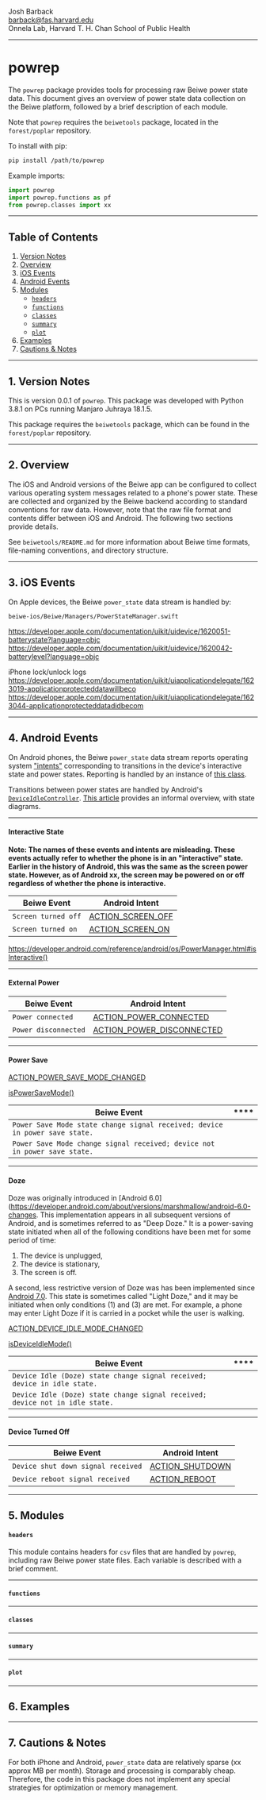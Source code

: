 Josh Barback  
barback@fas.harvard.edu  
Onnela Lab, Harvard T. H. Chan School of Public Health

___
powrep
===

The `powrep` package provides tools for processing raw Beiwe power state data.  This document gives an overview of power state data collection on the Beiwe platform, followed by a brief description of each module.

Note that `powrep` requires the `beiwetools` package, located in the `forest/poplar` repository.  

To install with pip:

```bash
pip install /path/to/powrep
```

Example imports:

```python
import powrep
import powrep.functions as pf
from powrep.classes import xx
```

___
## Table of Contents
1.  [Version Notes](#version)  
2.  [Overview](#overview)  
3.  [iOS Events](#ios)      
4.  [Android Events](#android)  
5.  [Modules](#modules)
    * [`headers`](#headers)      
	* [`functions`](#functions)  
	* [`classes`](#classes)  
	* [`summary`](#summary)  
	* [`plot`](#plot)  	
6.  [Examples](#examples)  
7.  [Cautions & Notes](#cautions)  


___
## 1. Version Notes <a name="version"/>  

This is version 0.0.1 of `powrep`.  This package was developed with Python 3.8.1 on PCs running Manjaro Juhraya 18.1.5.

This package requires the `beiwetools` package, which can be found in the `forest/poplar` repository.

___
## 2. Overview <a name="version"/>

The iOS and Android versions of the Beiwe app can be configured to collect various operating system messages related to a phone's power state.  These are collected and organized by the Beiwe backend according to standard conventions for raw data.  However, note that the raw file format and contents differ between iOS and Android.  The following two sections provide details.

See `beiwetools/README.md` for more information about Beiwe time formats, file-naming conventions, and directory structure.

___
## 3. iOS Events <a name="ios"/>


On Apple devices, the Beiwe `power_state` data stream is handled by:

`beiwe-ios/Beiwe/Managers/PowerStateManager.swift`




https://developer.apple.com/documentation/uikit/uidevice/1620051-batterystate?language=objc
https://developer.apple.com/documentation/uikit/uidevice/1620042-batterylevel?language=objc

iPhone lock/unlock logs 
https://developer.apple.com/documentation/uikit/uiapplicationdelegate/1623019-applicationprotecteddatawillbeco
https://developer.apple.com/documentation/uikit/uiapplicationdelegate/1623044-applicationprotecteddatadidbecom

___
## 4. Android Events <a name="android"/>

On Android phones, the Beiwe `power_state` data stream reports operating system ["intents"](https://developer.android.com/reference/android/content/Intent) corresponding to transitions in the device's interactive state and power states.  Reporting is handled by an instance of [this class](`beiwe-android/app/src/main/java/org/beiwe/app/listeners/PowerStateListener.java`).  

Transitions between power states are handled by Android's [`DeviceIdleController`](https://github.com/aosp-mirror/platform_frameworks_base/blob/nougat-release/services/core/java/com/android/server/DeviceIdleController.java).
[This article](https://medium.com/@tsungi/android-doze-tweaks-83dadb5b4a9a) provides an informal overview, with state diagrams.
___
#### Interactive State

**Note:  The names of these events and intents are misleading.  These events actually refer to whether the phone is in an "interactive" state.  Earlier in the history of Android, this was the same as the screen power state.  However, as of Android xx, the screen may be powered on or off regardless of whether the phone is interactive.**


| **Beiwe Event** | **Android Intent**|
|-----------|-----------|
|`Screen turned off` | [ACTION\_SCREEN\_OFF](https://developer.android.com/reference/android/content/Intent.html#ACTION\_SCREEN\_OFF)|
|`Screen turned on` | [ACTION\_SCREEN\_ON](https://developer.android.com/reference/android/content/Intent.html#ACTION\_SCREEN\_ON)|

https://developer.android.com/reference/android/os/PowerManager.html#isInteractive()



___
#### External Power

| **Beiwe Event** | **Android Intent**|
|-----------|-----------|
|`Power connected` | [ACTION\_POWER\_CONNECTED]()|
|`Power disconnected` | [ACTION\_POWER\_DISCONNECTED]()|

___
#### Power Save

[ACTION\_POWER\_SAVE\_MODE\_CHANGED]()

[isPowerSaveMode()]()



| **Beiwe Event** | ****|
|-----------|-----------|
|`Power Save Mode state change signal received; device in power save state.`||
|`Power Save Mode change signal received; device not in power save state.`||


___
#### Doze

Doze was originally introduced in [Android 6.0](https://developer.android.com/about/versions/marshmallow/android-6.0-changes.  This implementation appears in all subsequent versions of Android, and is sometimes referred to as "Deep Doze."  It is a power-saving state initiated when all of the following conditions have been met for some period of time:

1. The device is unplugged,
2. The device is stationary,
3. The screen is off.

A second, less restrictive version of Doze was has been implemented since [Android 7.0](https://developer.android.com/about/versions/nougat/android-7.0-changes).  This state is sometimes called "Light Doze," and it may be initiated when only conditions (1) and (3) are met.  For example, a phone may enter Light Doze if it is carried in a pocket while the user is walking.


[ACTION\_DEVICE\_IDLE\_MODE\_CHANGED]()

[isDeviceIdleMode()]()

| **Beiwe Event** | ****|
|-----------|-----------|
|`Device Idle (Doze) state change signal received; device in idle state.`||
|`Device Idle (Doze) state change signal received; device not in idle state.`||




___
#### Device Turned Off

| **Beiwe Event** | **Android Intent**|
|-----------|-----------|
|`Device shut down signal received`| [ACTION\_SHUTDOWN]()|
|`Device reboot signal received`| [ACTION\_REBOOT]()|









___
## 5. Modules <a name="modules"/>

#### `headers` <a name="headers"/>
This module contains headers for `csv` files that are handled by `powrep`, including raw Beiwe power state files.  Each variable is described with a brief comment.

___
#### `functions` <a name="functions"/>

___
#### `classes` <a name="classes"/>

___
#### `summary` <a name="summary"/>

___
#### `plot` <a name="plot"/>

___
## 6. Examples <a name="examples"/>

___
## 7. Cautions & Notes <a name="cautions"/>

For both iPhone and Android, `power_state` data are relatively sparse (xx approx MB per month).  Storage and processing is comparably cheap.  Therefore, the code in this package does not implement any special strategies for optimization or memory management.

